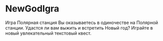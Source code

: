 # NewGodIgra
Игра Полярная станция  Вы оказываетесь в одиночестве на Полярной станции. Удастся ли вам выжить и встретить Новый год? Играйте в новый увлекательный текстовый квест.
